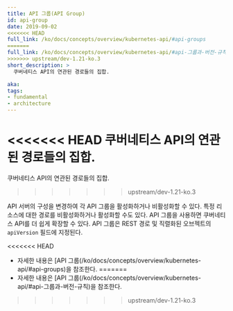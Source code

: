 ```yaml
---
title: API 그룹(API Group)
id: api-group
date: 2019-09-02
<<<<<<< HEAD
full_link: /ko/docs/concepts/overview/kubernetes-api/#api-groups
=======
full_link: /ko/docs/concepts/overview/kubernetes-api/#api-그룹과-버전-규칙
>>>>>>> upstream/dev-1.21-ko.3
short_description: >
  쿠버네티스 API의 연관된 경로들의 집합.

aka:
tags:
- fundamental
- architecture
---
```

<<<<<<< HEAD
쿠버네티스 API의 연관된 경로들의 집합. 
=======
쿠버네티스 API의 연관된 경로들의 집합.
>>>>>>> upstream/dev-1.21-ko.3

<!--more-->
API 서버의 구성을 변경하여 각 API 그룹을 활성화하거나 비활성화할 수 있다. 특정 리소스에 대한 경로를 비활성화하거나 활성화할 수도 있다. API 그룹을 사용하면 쿠버네티스 API를 더 쉽게 확장할 수 있다. API 그룹은 REST 경로 및 직렬화된 오브젝트의 `apiVersion` 필드에 지정된다.

<<<<<<< HEAD
* 자세한 내용은 [API 그룹(/ko/docs/concepts/overview/kubernetes-api/#api-groups)을 참조한다.
=======
* 자세한 내용은 [API 그룹(/ko/docs/concepts/overview/kubernetes-api/#api-그룹과-버전-규칙)을 참조한다.
>>>>>>> upstream/dev-1.21-ko.3
